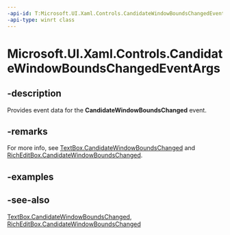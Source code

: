 ```yaml
---
-api-id: T:Microsoft.UI.Xaml.Controls.CandidateWindowBoundsChangedEventArgs
-api-type: winrt class
---
```


<!-- Class syntax.
public class CandidateWindowBoundsChangedEventArgs : Windows.UI.Xaml.Controls.ICandidateWindowBoundsChangedEventArgs
-->

# Microsoft.UI.Xaml.Controls.CandidateWindowBoundsChangedEventArgs

## -description
Provides event data for the **CandidateWindowBoundsChanged** event.

## -remarks
For more info, see [TextBox.CandidateWindowBoundsChanged](textbox_candidatewindowboundschanged.md) and [RichEditBox.CandidateWindowBoundsChanged](richeditbox_candidatewindowboundschanged.md).

## -examples

## -see-also
[TextBox.CandidateWindowBoundsChanged](textbox_candidatewindowboundschanged.md), [RichEditBox.CandidateWindowBoundsChanged](richeditbox_candidatewindowboundschanged.md)
